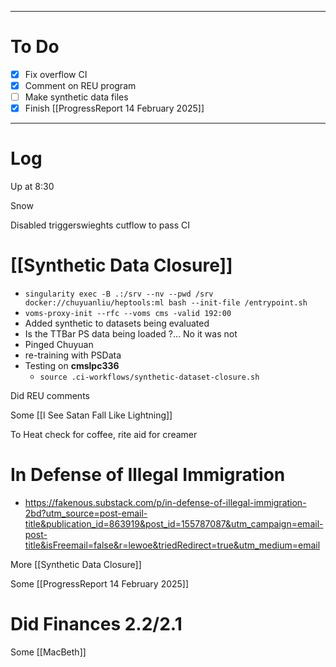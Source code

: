 

---
# To Do

- [x] Fix overflow CI
- [x] Comment on REU program 
- [ ] Make synthetic data files
- [x] Finish [[ProgressReport 14 February 2025]]

---

# Log

Up at 8:30 

Snow 

Disabled triggerswieghts cutflow to pass CI

# [[Synthetic Data Closure]]
- `singularity exec -B .:/srv --nv --pwd /srv docker://chuyuanliu/heptools:ml bash --init-file /entrypoint.sh`
- `voms-proxy-init --rfc --voms cms -valid 192:00`
- Added synthetic to datasets being evaluated
- Is the TTBar PS data being loaded ?... No it was not
- Pinged Chuyuan
- re-training with PSData
- Testing on **cmslpc336**
	- `source .ci-workflows/synthetic-dataset-closure.sh `

Did REU comments

Some [[I See Satan Fall Like Lightning]]

To Heat check for coffee, rite aid for creamer

# In Defense of Illegal Immigration
- https://fakenous.substack.com/p/in-defense-of-illegal-immigration-2bd?utm_source=post-email-title&publication_id=863919&post_id=155787087&utm_campaign=email-post-title&isFreemail=false&r=lewoe&triedRedirect=true&utm_medium=email


More [[Synthetic Data Closure]]

Some [[ProgressReport 14 February 2025]]

# Did Finances 2.2/2.1

Some [[MacBeth]]